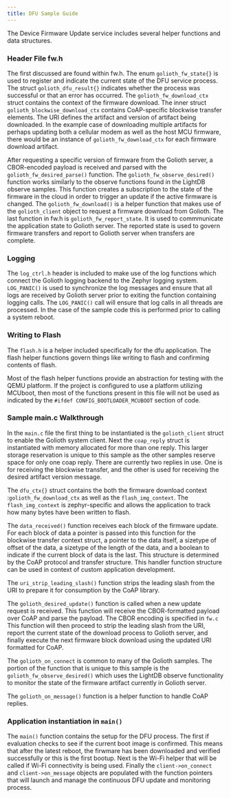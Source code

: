 ```yaml
---
title: DFU Sample Guide
---
```


The Device Firmware Update service includes several helper functions and data structures.  

### Header File fw.h

The first discussed are found within fw.h. The enum ```golioth_fw_state{}``` is used to register and indicate the current state of the DFU service process.  The struct ```golioth_dfu_result{}``` indicates whether the process was successful or that an error has occurred. The ```golioth_fw_download_ctx``` struct contains the context of the firmware download. The inner struct ```golioth_blockwise_download_ctx``` contains CoAP-specific blockwise transfer elements. The URI defines the artifact and version of artifact being downloaded. In the example case of downloading multiple artifacts for perhaps updating both a cellular modem as well as the host MCU firmware, there would be an instance of ```golioth_fw_download_ctx``` for each firmware download artifact.

After requesting a specific version of firmware from the Golioth server, a CBOR-encoded payload is received and parsed with the ```golioth_fw_desired_parse()``` function. The ```golioth_fw_observe_desired()``` function works similarly to the observe functions found in the LightDB observe samples.  This function creates a subscription to the state of the firmware in the cloud in order to trigger an update if the active firmware is changed.  The ```golioth_fw_download()``` is a helper function that makes use of the ```golioth_client``` object to request a firmware download from Golioth.  The last function in fw.h is ```golioth_fw_report_state```.  It is used to commmunicate the application state to Golioth server.  The reported state is used to govern firmware transfers and report to Golioth server when transfers are complete.

### Logging

The ```log_ctrl.h``` header is included to make use of the log functions which connect the Golioth logging backend to the Zephyr logging system. ```LOG_PANIC()``` is used to synchronize the log messages and ensure that all logs are received by Golioth server prior to exiting the function containing logging calls.  The ```LOG_PANIC()``` call will ensure that log calls in all threads are processed.  In the case of the sample code this is performed prior to calling a system reboot.

### Writing to Flash

The ```flash.h``` is a helper included specifically for the dfu application. The flash helper functions govern things like writing to flash and confirming contents of flash. 

Most of the flash helper functions provide an abstraction for testing with the QEMU platform. If the project is configured to use a platform utilizing MCUboot, then most of the functions present in this file will not be used as indicated by the ```#ifdef CONFIG_BOOTLOADER_MCUBOOT``` section of code.

### Sample main.c Walkthrough

In the ```main.c``` file the first thing to be instantiated is the ```golioth_client``` struct to enable the Golioth system client.  Next the ```coap_reply``` struct is instantiated with memory allocated for more than one reply.  This larger storage reservation is unique to this sample as the other samples reserve space for only one coap reply.  There are currently two replies in use.  One is for receiving the blockwise transfer, and the other is used for receiving the desired artifact version message.

The ```dfu_ctx{}``` struct contains the both the firmware download context :```golioth_fw_download_ctx``` as well as the ```flash_img_context```. The ```flash_img_context``` is zephyr-specific and allows the application to track how many bytes have been written to flash.

The ```data_received()``` function receives each block of the firmware update. For each block of data a pointer is passed into this function for the blockwise transfer context struct, a pointer to the data itself, a sizetype of offset of the data, a sizetype of the length of the data, and a boolean to indicate if the current block of data is the last.  This structure is determined by the CoAP protocol and transfer structure.  This handler function structure can be used in context of custom application development.

The ```uri_strip_leading_slash()``` function strips the leading slash from the URI to prepare it for consumption by the CoAP library.

The ```golioth_desired_update()``` function is called when a new update request is received.  This function will receive the CBOR-formatted payload over CoAP and parse the payload.  The CBOR encoding is specified in ```fw.c``` This function will then proceed to strip the leading slash from the URI, report the current state of the download process to Golioth server, and finally execute the next firmware block download using the updated URI formatted for CoAP.

The ```golioth_on_connect``` is common to many of the Golioth samples.  The portion of the function that is unique to this sample is the ```golioth_fw_observe_desired()``` which uses the LightDB observe functionality to monitor the state of the firmware artifact currently in Golioth server.

The ```golioth_on_message()``` function is a helper function to handle CoAP replies.

### Application instantiation in ```main()```

The ```main()``` function contains the setup for the DFU process.  The first if evaluation checks to see if the current boot image is confirmed.  This means that after the latest reboot, the firwmare has been downloaded and verified successfully or this is the first bootup.  Next is the Wi-Fi helper that will be called if Wi-Fi connectivity is being used. Finally the ```client->on_connect``` and ```client->on_message``` objects are populated with the function pointers that will launch and manage the continuous DFU update and monitoring process.


